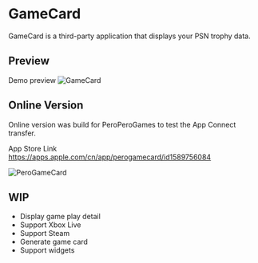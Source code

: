 # GameCard

GameCard is a third-party application that displays your PSN trophy data.

## Preview
Demo preview
![GameCard](https://spiffyeight77.oss-cn-shanghai.aliyuncs.com/images/gamecard.gif)



## Online Version

Online version was build for PeroPeroGames to test the App Connect transfer.

App Store Link https://apps.apple.com/cn/app/perogamecard/id1589756084

![PeroGameCard](https://spiffyeight77.oss-cn-shanghai.aliyuncs.com/images/PeroGameCard.png)

## WIP

+ Display game play detail
+ Support Xbox Live
+ Support Steam
+ Generate game card
+ Support widgets
